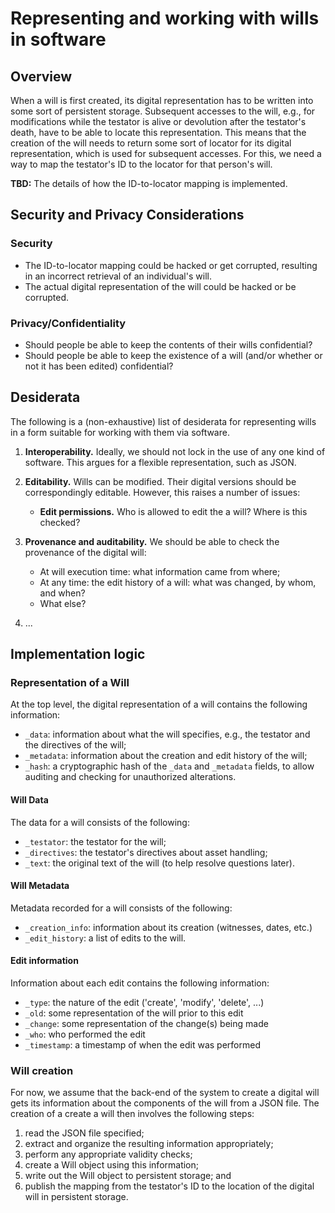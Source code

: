 # Representing and working with wills in software

## Overview

When a will is first created, its digital representation has to be written into some sort of persistent storage.  Subsequent accesses to the will, e.g., for modifications while the testator is alive or devolution after the testator's death, have to be able to locate this representation.  This means that the creation of the will needs to return some sort of locator for its digital representation, which is used for subsequent accesses.   For this, we need a way to map the testator's ID to the locator for that person's will.

**TBD:** The details of how the ID-to-locator mapping is implemented.

## Security and Privacy Considerations

### Security

- The ID-to-locator mapping could be hacked or get corrupted, resulting in an incorrect retrieval of an individual's will.
- The actual digital representation of the will could be hacked or be corrupted.

### Privacy/Confidentiality 

- Should people be able to keep the contents of their wills confidential?
- Should people be able to keep the existence of a will (and/or whether or not it has been edited) confidential?

## Desiderata

The following is a (non-exhaustive) list of desiderata for representing wills in a form suitable for working with them via software.  

1) **Interoperability.**  Ideally, we should not lock in the use of any one kind of software.  This argues for a flexible representation, such as JSON.
2) **Editability.** Wills can be modified.  Their digital versions should be correspondingly editable.  However, this raises a number of issues:

    * **Edit permissions.** Who is allowed to edit the a will?  Where is this checked?
3) **Provenance and auditability.** We should be able to check the provenance of the digital will:

    * At will execution time: what information came from where;
    * At any time: the edit history of a will: what was changed, by whom, and when?
    * What else?

4) ...

## Implementation logic

### Representation of a Will
At the top level, the digital representation of a will contains the following information:

- `_data`: information about what the will specifies, e.g., the testator and the directives of the will;
- `_metadata`: information about the creation and edit history of the will;
- `_hash`: a cryptographic hash of the `_data` and `_metadata` fields, to allow auditing and checking for unauthorized alterations.

#### Will Data
The data for a will consists of the following:
- `_testator`: the testator for the will;
- `_directives`: the testator's directives about asset handling;
- `_text`: the original text of the will (to help resolve questions later).

#### Will Metadata
Metadata recorded for a will consists of the following:
- `_creation_info`: information about its creation (witnesses, dates, etc.)
- `_edit_history`: a list of edits to the will.

#### Edit information
Information about each edit contains the following information:
- `_type`: the nature of the edit ('create', 'modify', 'delete', ...)
- `_old`: some representation of the will prior to this edit
- `_change`: some representation of the change(s) being made
- `_who`: who performed the edit 
- `_timestamp`: a timestamp of when the edit was performed            

### Will creation
For now, we assume that the back-end of the system to create a digital will gets its information about the components of the will from a JSON file.  The creation of a create a will then involves the following steps:

1) read the JSON file specified;
2) extract and organize the resulting information appropriately;
3) perform any appropriate validity checks;
4) create a Will object using this information;
5) write out the Will object to persistent storage; and
6) publish the mapping from the testator's ID to the location of the digital will in persistent storage.

